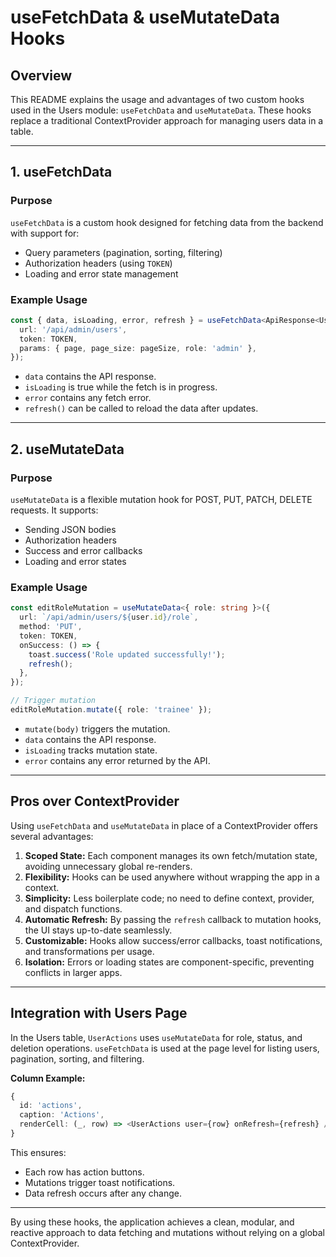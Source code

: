 # useFetchData & useMutateData Hooks

## Overview

This README explains the usage and advantages of two custom hooks used in the Users module: `useFetchData` and `useMutateData`. These hooks replace a traditional ContextProvider approach for managing users data in a table.

---

## 1. useFetchData

### Purpose

`useFetchData` is a custom hook designed for fetching data from the backend with support for:

* Query parameters (pagination, sorting, filtering)
* Authorization headers (using `TOKEN`)
* Loading and error state management

### Example Usage

```ts
const { data, isLoading, error, refresh } = useFetchData<ApiResponse<UserData>>({
  url: '/api/admin/users',
  token: TOKEN,
  params: { page, page_size: pageSize, role: 'admin' },
});
```

* `data` contains the API response.
* `isLoading` is true while the fetch is in progress.
* `error` contains any fetch error.
* `refresh()` can be called to reload the data after updates.

---

## 2. useMutateData

### Purpose

`useMutateData` is a flexible mutation hook for POST, PUT, PATCH, DELETE requests. It supports:

* Sending JSON bodies
* Authorization headers
* Success and error callbacks
* Loading and error states

### Example Usage

```ts
const editRoleMutation = useMutateData<{ role: string }>({
  url: `/api/admin/users/${user.id}/role`,
  method: 'PUT',
  token: TOKEN,
  onSuccess: () => {
    toast.success('Role updated successfully!');
    refresh();
  },
});

// Trigger mutation
editRoleMutation.mutate({ role: 'trainee' });
```

* `mutate(body)` triggers the mutation.
* `data` contains the API response.
* `isLoading` tracks mutation state.
* `error` contains any error returned by the API.

---

## Pros over ContextProvider

Using `useFetchData` and `useMutateData` in place of a ContextProvider offers several advantages:

1. **Scoped State:** Each component manages its own fetch/mutation state, avoiding unnecessary global re-renders.
2. **Flexibility:** Hooks can be used anywhere without wrapping the app in a context.
3. **Simplicity:** Less boilerplate code; no need to define context, provider, and dispatch functions.
4. **Automatic Refresh:** By passing the `refresh` callback to mutation hooks, the UI stays up-to-date seamlessly.
5. **Customizable:** Hooks allow success/error callbacks, toast notifications, and transformations per usage.
6. **Isolation:** Errors or loading states are component-specific, preventing conflicts in larger apps.

---

## Integration with Users Page

In the Users table, `UserActions` uses `useMutateData` for role, status, and deletion operations. `useFetchData` is used at the page level for listing users, pagination, sorting, and filtering.

**Column Example:**

```ts
{
  id: 'actions',
  caption: 'Actions',
  renderCell: (_, row) => <UserActions user={row} onRefresh={refresh} />,
}
```

This ensures:

* Each row has action buttons.
* Mutations trigger toast notifications.
* Data refresh occurs after any change.

---

By using these hooks, the application achieves a clean, modular, and reactive approach to data fetching and mutations without relying on a global ContextProvider.




